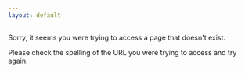 ```yaml
---
layout: default 
---
```


Sorry, it seems you were trying to access a page that doesn't exist.

Please check the spelling of the URL you were trying to access and try again.

